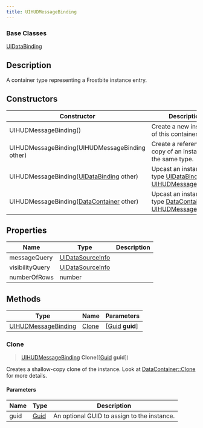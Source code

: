 ```yaml
---
title: UIHUDMessageBinding
---
```

### Base Classes

[UIDataBinding](UIDataBinding)

## Description

A container type representing a Frostbite instance entry.

## Constructors

| Constructor                                                                    | Description                                                                                                                   |
| ------------------------------------------------------------------------------ | ----------------------------------------------------------------------------------------------------------------------------- |
| UIHUDMessageBinding()                                                          | Create a new instance of this container type.                                                                                 |
| UIHUDMessageBinding(UIHUDMessageBinding other)                                 | Create a reference copy of an instance of the same type.                                                                      |
| UIHUDMessageBinding([UIDataBinding](UIDataBinding) other)                      | Upcast an instance of type [UIDataBinding](UIDataBinding) to [UIHUDMessageBinding](UIHUDMessageBinding).                      |
| UIHUDMessageBinding([DataContainer](/vext/ref/shared/class/datacontainer) other) | Upcast an instance of type [DataContainer](/vext/ref/shared/class/datacontainer) to [UIHUDMessageBinding](UIHUDMessageBinding). |

## Properties

| Name            | Type                                 | Description |
| --------------- | ------------------------------------ | ----------- |
| messageQuery    | [UIDataSourceInfo](UIDataSourceInfo) |             |
| visibilityQuery | [UIDataSourceInfo](UIDataSourceInfo) |             |
| numberOfRows    | number                               |             |

## Methods

| Type                                       | Name            | Parameters                                     |
| ------------------------------------------ | --------------- | ---------------------------------------------- |
| [UIHUDMessageBinding](UIHUDMessageBinding) | [Clone](#clone) | \[[Guid](/vext/ref/shared/class/guid) **guid**\] |

### Clone

> [UIHUDMessageBinding](UIHUDMessageBinding) **Clone**(\[[Guid](/vext/ref/shared/class/guid) **guid**\])

Creates a shallow-copy clone of the instance. Look at [DataContainer::Clone](/vext/ref/shared/class/datacontainer#clone) for more details.

#### Parameters

| Name | Type         | Description                                 |
| ---- | ------------ | ------------------------------------------- |
| guid | [Guid](Guid) | An optional GUID to assign to the instance. |
